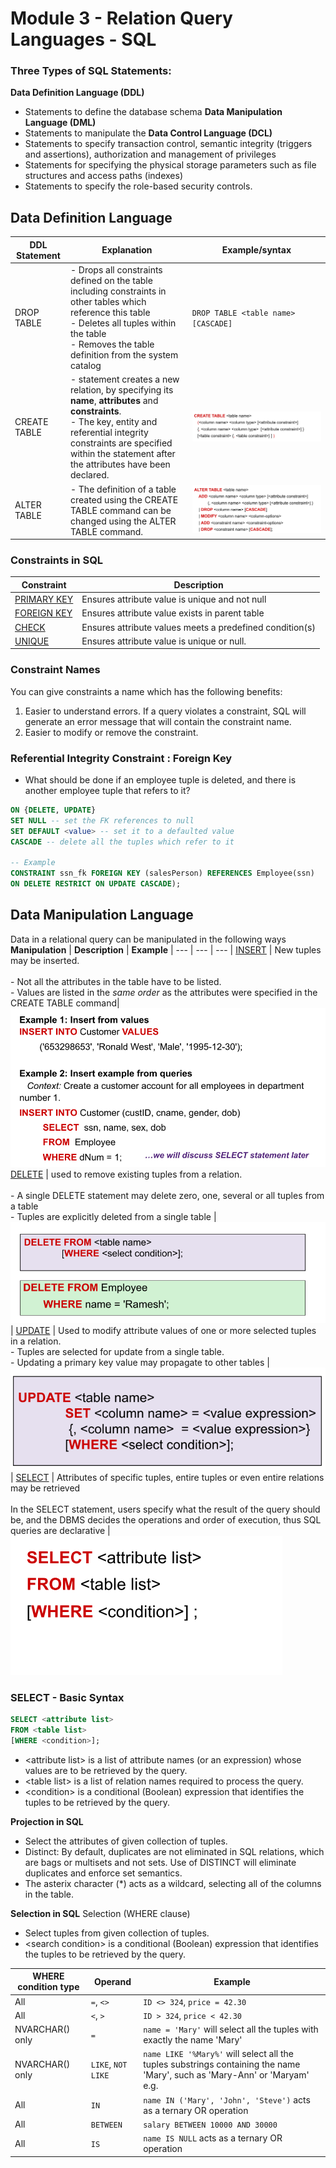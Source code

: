 # Module 3 - Relation Query Languages - SQL

### Three Types of SQL Statements:

**Data Definition Language (DDL)**
- Statements to define the database schema
**Data Manipulation Language (DML)**
- Statements to manipulate the
**Data Control Language (DCL)**
- Statements to specify transaction control, semantic integrity 
(triggers and assertions), authorization and management of privileges
- Statements for specifying the physical storage parameters such as 
file structures and access paths (indexes)
- Statements to specify the role-based security controls.

## Data Definition Language

| **DDL Statement** | **Explanation** | **Example/syntax**
| --- | --- | ---
| DROP TABLE | - Drops all constraints defined on the table including constraints in other tables which reference this table  <br>- Deletes all tuples within the table <br>- Removes the table definition from the system catalog | ``DROP TABLE <table name> [CASCADE]``
| CREATE TABLE | - statement creates a new relation, by specifying its **name**, **attributes** and **constraints**. <br> - The key, entity and referential integrity constraints are specified within the statement after the attributes have been declared. | ![alt text](assets\IMG60.PNG)
| ALTER TABLE | - The definition of a table created using the CREATE TABLE command can be changed using the ALTER TABLE command. | ![alt text](assets\IMG61.PNG)


### Constraints in SQL
| **Constraint** | **Description**
| --- | ---
| [PRIMARY KEY](https://www.w3schools.com/sql/sql_primarykey.asp) | Ensures attribute value is unique and not null
| [FOREIGN KEY](https://www.w3schools.com/sql/sql_foreignkey.asp) | Ensures attribute value exists in parent table
| [CHECK](https://www.w3schools.com/sql/sql_check.asp) | Ensures attribute values meets a predefined condition(s)
| [UNIQUE](https://www.w3schools.com/sql/sql_unique.asp)| Ensures attribute value is unique or null.

### Constraint Names
You can give constraints a name which has the following benefits:
1. Easier to understand errors. If a query violates a constraint, SQL will generate an error message that will contain the constraint name.
2. Easier to modify or remove the constraint. 


### Referential Integrity Constraint : Foreign Key
- What should be done if an employee tuple is deleted, and there is another employee tuple that refers to it?

```SQL
ON {DELETE, UPDATE} 
SET NULL -- set the FK references to null
SET DEFAULT <value> -- set it to a defaulted value
CASCADE -- delete all the tuples which refer to it

-- Example
CONSTRAINT ssn_fk FOREIGN KEY (salesPerson) REFERENCES Employee(ssn)
ON DELETE RESTRICT ON UPDATE CASCADE);
```


## Data Manipulation Language

Data in a relational query can be manipulated in the following ways
**Manipulation** | **Description** | **Example**
| --- | --- | --- |
[INSERT](https://www.w3schools.com/sql/sql_insert.asp)  | New tuples may be inserted. <br> <br> - Not all the attributes in the table have to be listed. <br> - Values are listed in the *same order* as the attributes were specified in the CREATE TABLE command| ![alt text](assets\IMG62.PNG)
[DELETE](https://www.w3schools.com/sql/sql_delete.asp) | used to remove existing tuples from a relation. <br> <br> - A single DELETE statement may delete zero, one, several or all tuples from a table <br> - Tuples are explicitly deleted from a single table | ![alt text](assets\IMG63.PNG)
| [UPDATE](https://www.w3schools.com/sql/sql_update.asp) |  Used to modify attribute values of one or more selected tuples in a relation. <br> - Tuples are selected for update from a single table. <br> - Updating a primary key value may propagate to other tables | ![alt text](assets\IMG64.PNG)
| [SELECT](https://www.w3schools.com/sql/sql_select.asp) | Attributes of specific tuples, entire tuples or even entire relations may be retrieved <br> <br> In the SELECT statement, users specify what the result of the query should be, and the DBMS decides the operations and order of  execution, thus SQL queries are declarative | ![alt text](assets\IMG65.PNG)


### SELECT - Basic Syntax
```SQL
SELECT <attribute list> 
FROM <table list>
[WHERE <condition>];
```
- \<attribute list\> is a list of attribute names (or an expression) whose values are to be retrieved by the query.
- \<table list\> is a list of relation names required to process the query.
- \<condition\> is a conditional (Boolean) expression that identifies the tuples to be retrieved by the query.

**Projection in SQL**
- Select the attributes of given collection of tuples.
- Distinct: By default, duplicates are not eliminated in SQL relations, 
which are bags or multisets and not sets. Use of DISTINCT will 
eliminate duplicates and enforce set semantics.
- The asterix character (*) acts as a wildcard, selecting all of the 
columns in the table.

**Selection in SQL**
Selection (WHERE clause) 
- Select tuples from given collection of tuples.
- \<search condition\> is a conditional (Boolean) expression that identifies the tuples to be retrieved by the query.

**WHERE condition type** | **Operand**|  **Example** 
| --- | --- | ---
| All  | ``=``, ``<>`` | ``ID <> 324``, ``price = 42.30``
| All | ``<``, ``>`` | ``ID > 324``, ``price < 42.30``
| NVARCHAR() only | ``=`` | ``name = 'Mary'`` will select all the tuples with exactly the name 'Mary'
| NVARCHAR() only | ``LIKE``, ``NOT LIKE`` | ``name LIKE '%Mary%'`` will select all the tuples substrings containing the name 'Mary', such as 'Mary-Ann' or 'Maryam' e.g.
| All | ``IN`` | ``name IN ('Mary', 'John', 'Steve')`` acts as a ternary OR operation
| All | ``BETWEEN`` | ``salary BETWEEN 10000 AND 30000``
| All | ``IS`` | ``name IS NULL`` acts as a ternary OR operation
